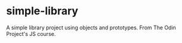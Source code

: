 # simple-library
A simple library project using objects and prototypes. From The Odin Project's JS course.
